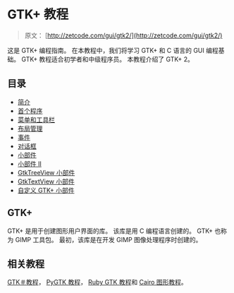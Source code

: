 # GTK+ 教程

> 原文： [http://zetcode.com/gui/gtk2/](http://zetcode.com/gui/gtk2/)

这是 GTK+ 编程指南。 在本教程中，我们将学习 GTK+ 和 C 语言的 GUI 编程基础。 GTK+ 教程适合初学者和中级程序员。 本教程介绍了 GTK+  2。

## 目录

*   [简介](introduction/)
*   [首个程序](firstprograms/)
*   [菜单和工具栏](menusandtoolbars/)
*   [布局管理](gtklayoutmanagement/)
*   [事件](gtkevents/)
*   [对话框](gtkdialogs/)
*   [小部件](gtkwidgets/)
*   [小部件 II](gtkwidgetsII/)
*   [GtkTreeView 小部件](gtktreeview/)
*   [GtkTextView 小部件](gtktextview/)
*   [自定义 GTK+ 小部件](customwidget/)

## GTK+ 

GTK+ 是用于创建图形用户界面的库。 该库是用 C 编程语言创建的。 GTK+ 也称为 GIMP 工具包。 最初，该库是在开发 GIMP 图像处理程序时创建的。

## 相关教程

[GTK＃教程](/gui/gtksharp/)， [PyGTK 教程](/gui/pygtk/)， [Ruby GTK 教程](/gui/rubygtk/)和 [Cairo 图形教程](/gfx/cairo/)。